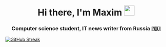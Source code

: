 <h1 align="center">Hi there, I'm Maxim</a> 
<img src="https://github.com/blackcater/blackcater/raw/main/images/Hi.gif" height="32"/></h1>
<h3 align="center">Computer science student, IT news writer from Russia 🇷🇺</h3>

 [![GitHub Streak](https://streak-stats.demolab.com?user=tsusahi&theme=github-dark-blue&hide_border=true)](https://git.io/streak-stats)
